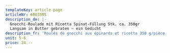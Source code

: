 ```yaml
---
templateKey: article-page
articleNr: 60035RS
description_de: |-
  Gnocchi-Roulade mit Ricotta Spinat-Füllung Stk. ca. 350gr
  Langsam in Butter gebraten – ein Gedicht
description_fr: 'Roulés de gnocchi aux épinards et ricotta 350 g/pièce'
unit: 5-6
price: 24.--
---
```


